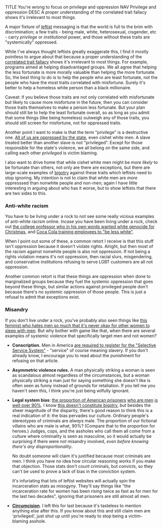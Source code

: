 TITLE You're wrong to focus on privilege and oppression
NAV Privilege and oppression
DESC A proper understanding of the correlated trait fallacy shows it's irrelevant to most things.

A major fixture of [leftist](left_right) messaging is that the world is full to the brim with discrimination; a few traits - being male, white, heterosexual, cisgender, etc - carry *privilege* or *institutional* power, and those without these traits are "systemically" oppressed.

While I've always thought leftists greatly exaggerate this, I find it mostly pointless to argue about that because a proper understanding of the [correlated trait fallacy](correlated_trait) shows it's irrelevant to most things. For example, programs aimed at helping disadvantaged groups. We all agree that helping the less fortunate is more morally valuable than helping the more fortunate. So, the best thing to do is to help the people who are least fortunate, not the people who have the most traits correlated with misfortune. Surely it's better to help a homeless white person than a black millionaire.

Caveat: if you believe those traits are not only correlated with misfortunate but likely to cause more misfortune in the future, then you can consider those traits themselves to make a person less fortunate. But your plan should still be to help the least fortunate overall, so as long as you admit that some things (like being homeless) outweigh any of those traits, you should still screen for misfortune, not for oppressed traits.

Another point I want to make is that the term "privilege" is a destructive one. [All of us are oppressed by the state](/protagonism/anarchism), even cishet white men. A slave treated better than another slave is not "privileged". Except for those responsible for the state's violence, we all belong on the same side, and calling each other *privileged* is victim blaming.

I also want to drive home that while cishet white men might be *more likely* to be fortunate than others, not only are there are exceptions, but there are large-scale examples of [bigotry](/protagonism/bigotry) against these traits which leftists need to stop ignoring. My intention is not to claim that white men are *more* oppresssed than nonwhite people and non-men; again I have little interesting in arguing about who has it worse, but to show leftists that there are two sides to this.

### Anti-white racism

You have to be living under a rock to not see some really vicious examples of anti-white racism online. Incase you have been living under a rock, check out [the college professor who in his own words wanted white genocide for Christmas](https://www.cnn.com/2016/12/26/health/drexel-professor-white-genocide-trnd), and [Coca Cola training employees to "be less white"](https://www.entrepreneur.com/article/366132).

When I point out some of these, a common retort I receive is that this stuff isn't oppression because it doesn't violate rights. Alright, but then most of the racism against nonwhite people is also not oppression. If not being a rights violation means it's not oppression, then racial slurs, misgendering, and conservative institutions refusing to serve LGBT customers are all not oppression.

Another common retort is that these things are oppression when done to marginalized groups because they fuel the systemic oppression that goes beyond these things, but similar actions against privileged people don't because there's no systemic oppression of those people. This is just a refusal to admit that exceptions exist.

### Misandry

If you don't live under a rock, you've probably also seen things like [this feminist who hates men so much that it's never okay for other women to sleep with men](https://youtu.be/v11wfp8vmrM?t=319). But why bother with game like that, when there are several examples of systemic violence that specifically target men and not women?

* **Conscription.** Men in America <a rel="nofollow" href="https://en.wikipedia.org/wiki/Selective_Service_System">are required to register for the "Selective Service System"</a> - "service" of course meaning slavery. If you don't already know, I encourage you to read about the punishment for refusing on that article.

* **Asymmetric violence rules.** A man physically striking a woman is seen as scandalous almost regardless of the circumstances, but a woman physically striking a man just for saying something she doesn't like is often seen as funny instead of grounds for retaliation. If you tell me you haven't seen this, I think you're just being wilfully ignorant.

* **Legal system bias**: [the proportion of American prisoners](https://sentencingproject.org/wp-content/uploads/2016/01/Trends-in-US-Corrections.pdf) [who are men](https://www.bjs.gov/content/pub/pdf/p17.pdf) [is well over 90%](https://www.bop.gov/about/statistics/statistics_inmate_gender.jsp). I know [this doesn't constitute bigotry](/protagonism/bigotry), but besides the sheer magnitude of the disparity, there's good reason to think this is a real indication of it: the bias pervades our culture. Ordinary people's stereotypes of criminals are *always* male. The proportion of our fictional villains who are male is what, 90%? (Compare that to the proportion for heroes.) Judges, cops, and the assholes who call them all come from a culture where criminality is seen as masculine, so it would actually be surprising if there were *not* misandry involved, *even before knowing there's any disproportionality*.

	No doubt someone will claim it's justified because most criminals are men. I think you have no idea how circular reasoning works if you make that objection. Those stats don't count criminals, but *convicts*, so they can't be used to prove a lack of bias in the conviction system.

	It's infuriating that lots of leftist websites will actually spin the incarceration stats as *misogyny*. They'll say things like "the incarceration rate for women has been *rising* twice as fast as for men for the last two decades", ignoring that prisoners are still almost all men.

* [**Circumcision**](/protagonism/circumcision). I left this for last because it's tasteless to mention anything else after this. If you know about this and still claim men are 'privileged', just shut up until you're ready to stop being a victim-blaming asshole.
